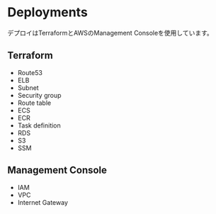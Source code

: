 # Deployments

デプロイはTerraformとAWSのManagement Consoleを使用しています。

## Terraform

- Route53
- ELB
- Subnet
- Security group
- Route table
- ECS
- ECR
- Task definition
- RDS
- S3
- SSM

## Management Console

- IAM
- VPC
- Internet Gateway

